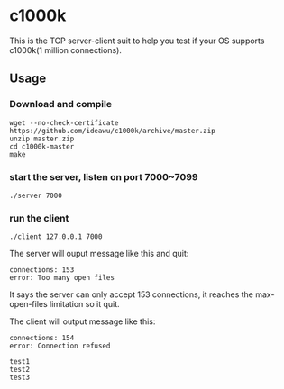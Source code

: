 c1000k
======

This is the TCP server-client suit to help you test if your OS supports c1000k(1 million connections).

## Usage

### Download and compile

	wget --no-check-certificate https://github.com/ideawu/c1000k/archive/master.zip
	unzip master.zip
	cd c1000k-master
	make

### start the server, listen on port 7000~7099

	./server 7000

### run the client

	./client 127.0.0.1 7000

The server will ouput message like this and quit:

	connections: 153
	error: Too many open files

It says the server can only accept 153 connections, it reaches the max-open-files limitation so it quit.

The client will output message like this:

	connections: 154
	error: Connection refused

	test1
	test2
	test3
